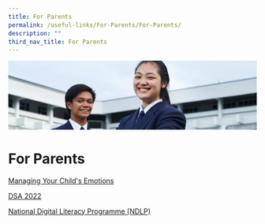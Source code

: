 ```yaml
---
title: For Parents
permalink: /useful-links/For-Parents/For-Parents/
description: ""
third_nav_title: For Parents
---
```

![](/images/Useful%20Links.jpg)

For Parents
===========

[Managing Your Child's Emotions](/useful-links/For-Parents/Managing-Your-Childs-Emotions/)

[DSA 2022](/highlights/Direct-School-Admission-DSA-2022/)

[National Digital Literacy Programme (NDLP)](/useful-links/For-Parents/National-Digital-Literacy-Programme/)
